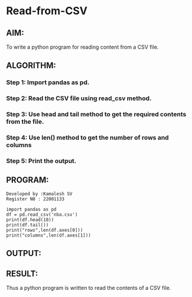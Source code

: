 # Read-from-CSV

## AIM:
To write a python program for reading content from a CSV file.
## ALGORITHM:
### Step 1: Import pandas as pd.
### Step 2: Read the CSV file using read_csv method.
### Step 3: Use head and tail method to get the required contents from the file.
### Step 4: Use len() method to get the number of rows and columns
### Step 5: Print the output.

## PROGRAM:
```
Developed by :Kamalesh SV
Register N0 : 22001133

import pandas as pd
df = pd.read_csv('nba.csv')
print(df.head(10))
print(df.tail())
print("rows",len(df.axes[0]))
print("columns",len(df.axes[1]))

```
## OUTPUT:


## RESULT:
Thus a python program is written to read the contents of a CSV file.
